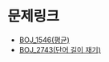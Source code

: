 # 문제링크

- [BOJ_1546(평균)](https://www.acmicpc.net/problem/1546)
- [BOJ_2743(단어 길이 재기)](https://www.acmicpc.net/problem/2743)
